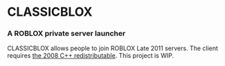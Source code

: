 # CLASSICBLOX
### A ROBLOX private server launcher
CLASSICBLOX allows people to join ROBLOX Late 2011 servers. The client requires [the 2008 C++ redistributable](https://www.microsoft.com/en-us/download/details.aspx?id=26368). This project is WIP.
